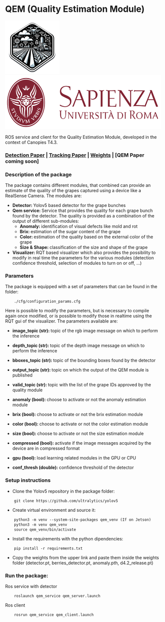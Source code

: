 # <strong> QEM (Quality Estimation Module) </strong>

<p>
<img src="./Figures/logo_smart.png"  height = "175" />
<img src="./Figures/sapienza.png" height = "175" />
</p>

ROS service and client for the Quality Estimation Module, developed in the context of Canopies T4.3.

### [Detection Paper](https://www.sciencedirect.com/science/article/pii/S0168169923000121) | [Tracking Paper](https://arxiv.org/abs/2309.13393) | [Weights](https://drive.google.com/drive/u/0/folders/1mVx0H72kgdhsQiCfR_dsBlBvEjItnG5_) | [QEM Paper coming soon]

### <strong> Description of the package </strong>
The package contains different modules, that combined can provide an estimate of the quality of the grapes captured using a device like a RealSense Camera. The modules are:

* <strong> Detector: </strong> Yolov5 based detector for the grape bunches
* <strong> Qem service: </strong> Service that provides the quality for each grape bunch found by the detector. The quality is provided as a combination of the output of different sub-modules:
    * <strong> Anomaly: </strong> identification of visual defects like mold and rot
    * <strong> Brix: </strong> estimation of the sugar content of the grape
    * <strong> Color: </strong> estimation of the quality based on the external color of the grape
    * <strong> Size & Shape: </strong> classification of the size and shape of the grape
* <strong> Visualizer: </strong> RQT based visualizer which also provides the possibility to modify in real time the parameters for the various modules (detection confidence threshold, selection of modules to turn on or off, ...)

### <strong> Parameters </strong>
The package is equipped with a set of parameters that can be found in the folder:
```
    ./cfg/configuration_params.cfg
```
Here is possible to modify the parameters, but is necessary to compile again once modified, or is possible to modify those in realtime using the RQT gui of the visualizer. The parameters available are:
* <strong> image_topic (str): </strong> topic of the rgb image message on which to perform the inference
* <strong> depth_topic (str): </strong> topic of the depth image message on which to perform the inference
* <strong> bboxes_topic (str): </strong> topic of the bounding boxes found by the detector
* <strong> output_topic (str): </strong> topic on which the output of the QEM module is published
* <strong> valid_topic (str): </strong> topic with the list of the grape IDs approved by the quality module

* <strong> anomaly (bool): </strong> choose to activate or not the anomaly estimation module
* <strong> brix (bool): </strong> choose to activate or not the brix estimation module
* <strong> color (bool): </strong> choose to activate or not the color estimation module
* <strong> size (bool): </strong> choose to activate or not the size estimation module

* <strong> compressed (bool): </strong> activate if the image messages acquired by the device are in compressed format
* <strong> gpu (bool): </strong> load learning related modules in the GPU or CPU
* <strong> conf_thresh (double): </strong> confidence threshold of the detector

### <strong> Setup instructions </strong>
* Clone the Yolov5 repository in the package folder:
```
    git clone https://github.com/ultralytics/yolov5
```

* Create virtual environment and source it:
```
    python3 -m venv --system-site-packages qem_venv (If on Jetson)
    python3 -m venv qem_venv
    source qem_venv/bin/activate
```

* Install the requirements with the python dipendencies:
```
    pip install -r requirements.txt
```

* Copy the weights from the upper link and paste them inside the weights folder (detector.pt, berries_detector.pt, anomaly.pth, d4.2_release.pt)

### <strong> Run the package: </strong>
Ros service with detector
```
    roslaunch qem_service qem_server.launch
```
Ros client
```
    rosrun qem_service qem_client.launch
```
